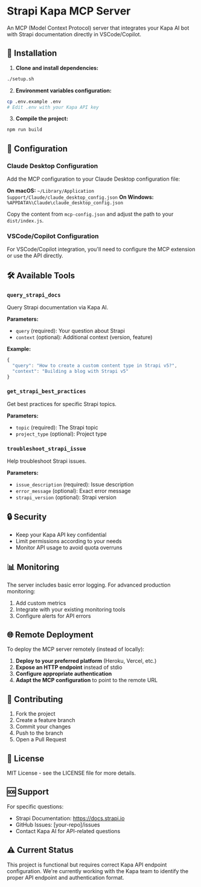 # Strapi Kapa MCP Server

An MCP (Model Context Protocol) server that integrates your Kapa AI bot with Strapi documentation directly in VSCode/Copilot.

## 🚀 Installation

1. **Clone and install dependencies:**
```bash
./setup.sh
```

2. **Environment variables configuration:**
```bash
cp .env.example .env
# Edit .env with your Kapa API key
```

3. **Compile the project:**
```bash
npm run build
```

## 🔧 Configuration

### Claude Desktop Configuration

Add the MCP configuration to your Claude Desktop configuration file:

**On macOS:** `~/Library/Application Support/Claude/claude_desktop_config.json`
**On Windows:** `%APPDATA%\Claude\claude_desktop_config.json`

Copy the content from `mcp-config.json` and adjust the path to your `dist/index.js`.

### VSCode/Copilot Configuration

For VSCode/Copilot integration, you'll need to configure the MCP extension or use the API directly.

## 🛠️ Available Tools

### `query_strapi_docs`
Query Strapi documentation via Kapa AI.

**Parameters:**
- `query` (required): Your question about Strapi
- `context` (optional): Additional context (version, feature)

**Example:**
```typescript
{
  "query": "How to create a custom content type in Strapi v5?",
  "context": "Building a blog with Strapi v5"
}
```

### `get_strapi_best_practices`
Get best practices for specific Strapi topics.

**Parameters:**
- `topic` (required): The Strapi topic
- `project_type` (optional): Project type

### `troubleshoot_strapi_issue`
Help troubleshoot Strapi issues.

**Parameters:**
- `issue_description` (required): Issue description
- `error_message` (optional): Exact error message
- `strapi_version` (optional): Strapi version

## 🔒 Security

- Keep your Kapa API key confidential
- Limit permissions according to your needs
- Monitor API usage to avoid quota overruns

## 📊 Monitoring

The server includes basic error logging. For advanced production monitoring:

1. Add custom metrics
2. Integrate with your existing monitoring tools
3. Configure alerts for API errors

## 🌐 Remote Deployment

To deploy the MCP server remotely (instead of locally):

1. **Deploy to your preferred platform** (Heroku, Vercel, etc.)
2. **Expose an HTTP endpoint** instead of stdio
3. **Configure appropriate authentication**
4. **Adapt the MCP configuration** to point to the remote URL

## 🤝 Contributing

1. Fork the project
2. Create a feature branch
3. Commit your changes
4. Push to the branch
5. Open a Pull Request

## 📄 License

MIT License - see the LICENSE file for more details.

## 🆘 Support

For specific questions:
- Strapi Documentation: https://docs.strapi.io
- GitHub Issues: [your-repo]/issues
- Contact Kapa AI for API-related questions

## ⚠️ Current Status

This project is functional but requires correct Kapa API endpoint configuration. We're currently working with the Kapa team to identify the proper API endpoint and authentication format.
